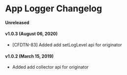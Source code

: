 # App Logger Changelog

#### Unreleased

#### v1.0.3 (August 06, 2020)
* [CFDTN-83] Added add setLogLevel api for originator

#### v1.0.2 (March 15, 2019)
* Added add collector api for originator